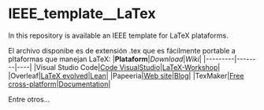 # IEEE_template__LaTex
In this repository is available an IEEE template for LaTeX plataforms.

El archivo disponibe es de extensión .tex que es fácilmente portable a pltaformas que manejan LaTeX:
|**Plataform**|*Download*|_Wiki_|
|---------|--------|----|
|Visual Studio Code|[Code VisualStudio](https://code.visualstudio.com/)|[LaTeX-Workshop](https://marketplace.visualstudio.com/items?itemName=James-Yu.latex-workshop)|
|Overleaf|[LaTeX evolved](https://www.overleaf.com/)|[Lean](https://www.overleaf.com/learn)|
|Papeeria|[Web site](https://papeeria.com/)|[Blog](http://blog.papeeria.com/)|
|TexMaker|[Free cross-platform](https://www.xm1math.net/texma)|[Documentation](https://www.xm1math.net/texmaker/doc.html)|


Entre otros...
